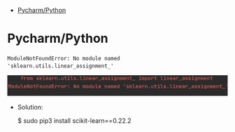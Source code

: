 
- [Pycharm/Python](#pycharm_python)

# Pycharm/Python

`ModuleNotFoundError: No module named 'sklearn.utils.linear_assignment_'`

![sklearn error](/images/sklearn_error.png)

- Solution:

	$ sudo pip3 install scikit-learn==0.22.2

